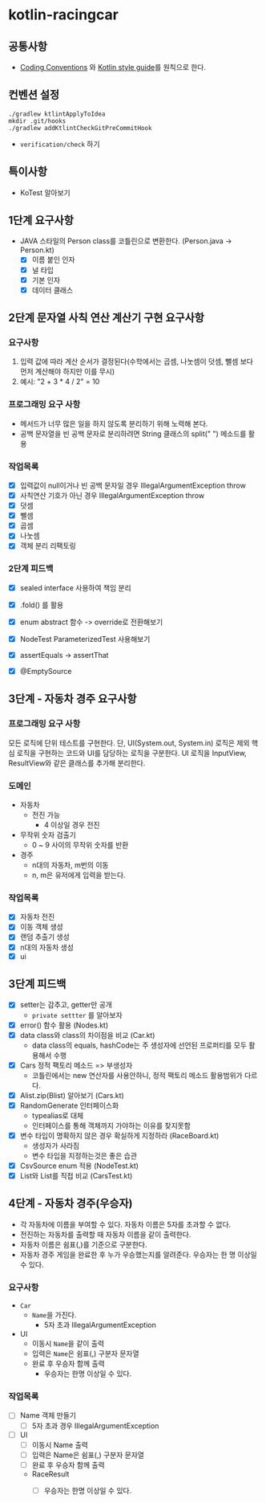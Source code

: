 # kotlin-racingcar

## 공통사항

- [Coding Conventions](https://kotlinlang.org/docs/coding-conventions.html)
  와 [Kotlin style guide](https://developer.android.com/kotlin/style-guide?hl=ko)를 원칙으로 한다.

## 컨벤션 설정

```shell
./gradlew ktlintApplyToIdea
mkdir .git/hooks
./gradlew addKtlintCheckGitPreCommitHook
```

- `verification/check` 하기

## 특이사항

- KoTest 알아보기

## 1단계 요구사항

- JAVA 스타일의 Person class를 코틀린으로 변환한다. (Person.java -> Person.kt)
    - [X] 이름 붙인 인자
    - [X] 널 타입
    - [X] 기본 인자
    - [X] 데이터 클래스

## 2단계 문자열 사칙 연산 계산기 구현 요구사항
### 요구사항
1. 입력 값에 따라 계산 순서가 결정된다(수학에서는 곱셈, 나눗셈이 덧셈, 뺄셈 보다 먼저 계산해야 하지만 이를 무시)
2. 예시: "2 + 3 * 4 / 2" = 10

### 프로그래밍 요구 사항
- 메서드가 너무 많은 일을 하지 않도록 분리하기 위해 노력해 본다.
- 공백 문자열을 빈 공백 문자로 분리하려면 String 클래스의 split(" ") 메소드를 활용

### 작업목록
- [X] 입력값이 null이거나 빈 공백 문자일 경우 IllegalArgumentException throw
- [X] 사칙연산 기호가 아닌 경우 IllegalArgumentException throw
- [X] 덧셈
- [X] 뺄셈
- [X] 곱셈
- [X] 나눗셈
- [X] 객체 분리 리팩토링

### 2단계 피드백
- [X] sealed interface 사용하여 책임 분리
- [X] .fold() 를 활용
- [X] enum abstract 함수 -> override로 전환해보기
- [X] NodeTest ParameterizedTest 사용해보기
- [X] assertEquals -> assertThat
- [X] @EmptySource


## 3단계 - 자동차 경주 요구사항

### 프로그래밍 요구 사항
모든 로직에 단위 테스트를 구현한다. 단, UI(System.out, System.in) 로직은 제외
핵심 로직을 구현하는 코드와 UI를 담당하는 로직을 구분한다.
UI 로직을 InputView, ResultView와 같은 클래스를 추가해 분리한다.

### 도메인
- 자동차
  - 전진 가능
    - 4 이상일 경우 전진
- 무작위 숫자 검출기
  - 0 ~ 9 사이의 무작위 숫자를 반환
- 경주
  - n대의 자동차, m번의 이동
  - n, m은 유저에게 입력을 받는다.

### 작업목록
- [X] 자동차 전진
- [X] 이동 객체 생성
- [X] 랜덤 추출기 생성
- [X] n대의 자동차 생성
- [X] ui 

## 3단계 피드백
- [X] setter는 감추고, getter만 공개
  - `private settter` 를 알아보자
- [X] error() 함수 활용 (Nodes.kt)
- [X] data class와 class의 차이점을 비교 (Car.kt)
  - data class의 equals, hashCode는 주 생성자에 선언된 프로퍼티를 모두 활용해서 수행
- [X] Cars 정적 팩토리 메소드 => 부생성자
  - 코틀린에서는 new 연산자를 사용안하니, 정적 팩토리 메소드 활용범위가 다르다.
- [X] Alist.zip(Blist) 알아보기 (Cars.kt)
- [X] RandomGenerate 인터페이스화
  - typealias로 대체
  - 인터페이스를 통해 객체까지 가야하는 이유를 찾지못함
- [X] 변수 타입이 명확하지 않은 경우 확실하게 지정하라 (RaceBoard.kt)
  - 생성자가 사라짐
  - 변수 타입을 지정하는것은 좋은 습관
- [X] CsvSource enum 적용 (NodeTest.kt)
- [X] List와 List를 직접 비교 (CarsTest.kt)

## 4단계 - 자동차 경주(우승자)
- 각 자동차에 이름을 부여할 수 있다. 자동차 이름은 5자를 초과할 수 없다.
- 전진하는 자동차를 출력할 때 자동차 이름을 같이 출력한다.
- 자동차 이름은 쉼표(,)를 기준으로 구분한다.
- 자동차 경주 게임을 완료한 후 누가 우승했는지를 알려준다. 우승자는 한 명 이상일 수 있다.

### 요구사항
- `Car`
  - `Name`을 가진다.
    - 5자 초과 IllegalArgumentException
- UI
  - 이동시 `Name`을 같이 출력
  - 입력은 `Name`은 쉼표(,) 구분자 문자열
  - 완료 후 우승자 함께 출력
    - 우승자는 한명 이상일 수 있다.

### 작업목록
- [ ] Name 객체 만들기
  - [ ] 5자 초과 경우 IllegalArgumentException
- [ ] UI
  - [ ] 이동시 Name 출력
  - [ ] 입력은 Name은 쉼표(,) 구분자 문자열
  - [ ] 완료 후 우승자 함께 출력
  - RaceResult
    - [ ] 우승자는 한명 이상일 수 있다.

